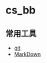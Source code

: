 # cs_bb
## 常用工具
+ [git](https://github.com/9527bb/cs_bb/blob/master/%E5%BC%80%E5%8F%91%E5%B7%A5%E5%85%B7/Git%E5%B8%B8%E7%94%A8%E5%91%BD%E4%BB%A4.md)
+ [MarkDown](https://github.com/9527bb/cs_bb/blob/master/%E5%B8%B8%E7%94%A8%E5%B7%A5%E5%85%B7/MarkDown_Example.md)
